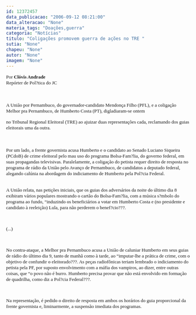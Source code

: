 ```yaml
---
id: 12372457
data_publicacao: "2006-09-12 08:21:00"
data_alteracao: "None"
materia_tags: "Doações,guerra"
categoria: "Notícias"
titulo: "Coligações promovem guerra de ações no TRE "
sutia: "None"
chapeu: "None"
autor: "None"
imagem: "None"
---
```

<p><DIV><FONT face=Arial size=2><FONT face=Verdana>Por <STRONG>Clóvis Andrade<BR></STRONG>Repórter de Pol?tica do JC</FONT></FONT></DIV></p>
<p><DIV><FONT face=Verdana></FONT>&nbsp;</DIV></p>
<p><DIV><FONT face=Arial size=2><FONT face=Verdana>A União por Pernambuco, do governador-candidato Mendonça Filho (PFL), e a coligação Melhor pra Pernambuco, de Humberto Costa (PT), digladiaram-se ontem</p>
<p> no Tribunal Regional Eleitoral (TRE) ao ajuizar duas representações cada, reclamando dos guias eleitorais uma da outra. </FONT></FONT></DIV></p>
<p><DIV><FONT face=Arial size=2><FONT face=Verdana></FONT></FONT>&nbsp;</DIV></p>
<p><DIV><FONT face=Arial size=2><FONT face=Verdana>Por um lado, a frente governista acusa Humberto e o candidato ao Senado Luciano Siqueira (PCdoB) de crime eleitoral pelo mau uso do programa Bolsa-Fam?lia, do governo federal, em suas propagandas televisivas. Paralelamente, a coligação do petista requer direito de resposta no programa de rádio da União pelo Avanço de Pernambuco, de candidatos a deputado federal, alegando calúnia na abordagem do indiciamento de Humberto pela Pol?cia Federal.</FONT></FONT></DIV><FONT face=Arial size=2><FONT face=Verdana></p>
<p><DIV><BR>A União relata, nas petições iniciais, que os guias dos adversários da noite do último dia 8 exibiram vários populares mostrando o cartão do Bolsa-Fam?lia, com a música s?mbolo do programa ao fundo, “induzindo os beneficiários a votar em Humberto Costa e (no presidente e candidato à reeleição) Lula, para não perderem o benef?cio???. </DIV></p>
<p><DIV>&nbsp;</DIV></p>
<p><DIV>(...)</DIV></p>
<p><DIV>&nbsp;</DIV></p>
<p><DIV>No contra-ataque, a Melhor pra Pernambuco acusa a União de caluniar Humberto em seus guias de rádio do último dia 9, tanto de manhã como à tarde, ao “imputar-lhe a prática de crime, com o objetivo de confundir o eleitorado???. As peças radiofônicas teriam lembrado o indiciamento do petista pela PF, por suposto envolvimento com a máfia dos vampiros, ao dizer, entre outras coisas, que “o povo não é burro. Humberto precisa provar que não está envolvido em formação de quadrilha, como diz a Pol?cia Federal???. </DIV></p>
<p><DIV>&nbsp;</DIV></p>
<p><DIV>Na representação, é pedido o direito de resposta em ambos os horários do guia proporcional da frente governista e, liminarmente, a suspensão imediata dos programas.</FONT></FONT></DIV> </p>
